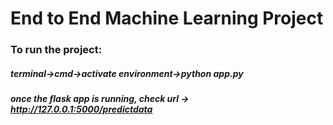 # End to End Machine Learning Project


### To run the project:
##### terminal->cmd->activate environment->python app.py
##### once the flask app is running, check url -> http://127.0.0.1:5000/predictdata